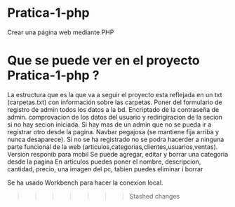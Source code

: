 # Pratica-1-php
Crear una página web mediante PHP

# Que se puede ver en el proyecto Pratica-1-php ?

La estructura que es la que va a seguir el proyecto esta reflejada en un txt (carpetas.txt) con información sobre las carpetas.
Poner del formulario de registro de admin todos los datos a la bd.
Encriptado de la contraseña de admin.
comprovacion de los datos del usuario y redirigiracion de la secion si no hay secion iniciada.
Si hay mas de un admin que no se pueda ir a registrar otro desde la pagina.
Navbar pegajosa (se mantiene fija arriba y nunca desaparece).
Si no se ha registrado no se podra hacerder a ninguna parte funcional de la web (articulos,categorias,clientes,usuarios,ventas).
Version responib para mobil
Se puede agregar, editar y borrar una categoria desde la pagina
En articulos puedes poner el nombre, descripcion, cantidad, precio, una imagen del pc, tabien puedes eliminar i borrar



Se ha usado Workbench para hacer la conexion local.



>>>>>>> Stashed changes
